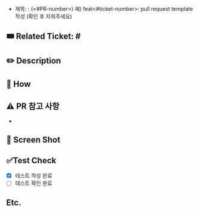 - 제목: <task-type>: <PR-title>(<#PR-number>)
  예) feat<#ticket-number>: pull request template 작성
  (확인 후 지워주세요)

<!--연관된 티켓 번호를 작성하세요. 예) #111-->
## 🎟️ Related Ticket: #<epic-number>

## ✏️ Description
<!--설명을 작성하세요.-->

## 🧩 How
<!-- 구현 방법을 작성하세요.-->

## ⚠️ PR 참고 사항
<!-- 참고 사항을 작성하세요.-->
- 

## 📸 Screen Shot
<!-- 이미지를 첨부하세요.-->

## ✅Test Check
<!--테스트 진행 상황을 체크하세요.-->
- [x] 테스트 작성 완료
- [ ] 테스트 확인 완료

## Etc.
<!--기타-->

